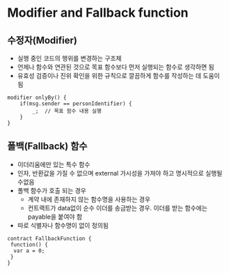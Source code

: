 # Modifier and Fallback function

## 수정자(Modifier)
- 실행 중인 코드의 행위를 변경하는 구조체
- 언제나 함수와 연관된 것으로 목표 함수보다 먼저 실행되는 함수로 생각하면 됨
- 유효성 검증이나 진위 확인을 위한 규칙으로 깔끔하게 함수를 작성하는 데 도움이 됨

```solidity
modifier onlyBy() {
	if(msg.sender == personIdentifier) {
		_;	// 목표 함수 내용 실행
	}
}
```

## 폴백(Fallback) 함수
- 이더리움에만 있는 특수 함수
- 인자, 반환값을 가질 수 없으며 external 가시성을 가져야 하고 명시적으로 실행될 수없음
- 폴백 함수가 호출 되는 경우
	- 계약 내에 존재하지 않는 함수명을 사용하는 경우
	- 컨트랙트가 data없이 순수 이더를 송금받는 경우. 이더를 받는 함수에는 payable을 붙여야 함
- 따로 식별자나 함수명이 없이 정의됨

```solidity
contract FallbackFunction {
 function() {
  var a = 0;
 }
}
```
